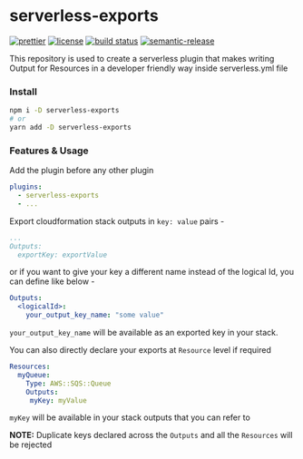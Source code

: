 # serverless-exports
[![prettier](https://img.shields.io/badge/code_style-prettier-ff69b4.svg?style=flat-square)](https://github.com/prettier/prettier)
[![license](https://img.shields.io/npm/l/serverless-offline.svg?style=flat-square)](#license)
[![build status](https://img.shields.io/github/actions/workflow/status/distinction-dev/serverless-exports/release.yml?branch=master)](https://github.com/distinction-dev/serverless-exports/actions)
[![semantic-release](https://img.shields.io/badge/%20%20%F0%9F%93%A6%F0%9F%9A%80-semantic--release-e10079.svg)](https://github.com/semantic-release/semantic-release)

This repository is used to create a serverless plugin that makes writing Output for Resources in a developer friendly way inside serverless.yml file

### Install
```sh
npm i -D serverless-exports
# or
yarn add -D serverless-exports
```

### Features & Usage

Add the plugin before any other plugin
```yaml
plugins:
  - serverless-exports
  - ...
```

Export cloudformation stack outputs in `key: value` pairs -
```yaml
...
Outputs:
  exportKey: exportValue

```
or if you want to give your key a different name instead of the logical Id, you can define like below -
```yaml
Outputs:
  <logicalId>:
    your_output_key_name: "some value"
```
`your_output_key_name` will be available as an exported key in your stack.

You can also directly declare your exports at `Resource` level if required
```yaml
Resources:
  myQueue:
    Type: AWS::SQS::Queue
    Outputs:
     myKey: myValue
```
`myKey` will be available in your stack outputs that you can refer to

**NOTE:**
Duplicate keys declared across the `Outputs` and all the `Resources` will be rejected

